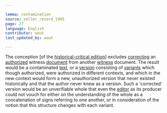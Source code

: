 ```yaml
---

lemma: contamination
source: zeller_record_1995
page: 27
language: English
contributor: wout
last_updated_by: wout

---
```


The conception [of the [historical-critical edition](editionHistoricalCritical)] excludes [correcting](correction.html) an [authorized](authorization.html) witness [document](document.html) from another [witness](witness.html) document. The result would be a contaminated [text](text.html), or a [version](version.html) consisting of [variants](variant.html) which though authorized, were authorized in different contexts, and which in the new context would form a new, unauthorized version that never existed historically and that the author never knew as a version. Such a 'corrected' version would be an unverifiable whole that even the [editor](editorScholarly.html) as its producer could not vouch for either on the understanding of the whole as a concatenation of signs referring to one another, or in consideration of the notion that this structure changes with each variant.
